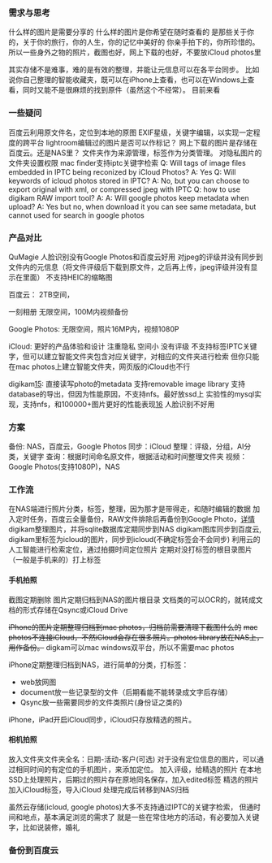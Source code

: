 
### 需求与思考
什么样的图片是需要分享的
什么样的图片是你希望在随时查看的
是那些关于你的，关于你的旅行，你的人生，你的记忆中美好的
你亲手拍下的，你所珍惜的。
所以一些身外之物的照片，截图也好，网上下载的也好，不要放iCloud photos里

其实存储不是难事，难的是有效的整理，并能让元信息可以在各平台同步。
比如说你自己整理的智能收藏夹，既可以在iPhone上查看，也可以在Windows上查看，同时又能不是很麻烦的找到原件（虽然这个不经常）。
目前来看

### 一些疑问
百度云利用原文件名，定位到本地的原图
EXIF星级，关键字编辑，以实现一定程度的跨平台
lightroom编辑过的图片是否可以作标记？
网上下载的图片是存储在百度云。还是NAS里？
文件夹作为来源管理，标签作为分类管理。
对隐私图片的文件夹设置权限
mac finder支持iptc关键字检索
Q: Will tags of image files embedded in IPTC being reconized by iCloud Photos? 
A: Yes
Q: Will keywords of icloud photos stored in IPTC? 
A: No, but you can choose to export original with xml, or compressed jpeg with IPTC
Q: how to use digikam RAW import tool?
A:
A: Will google photos keep metadata when upload?
A: Yes but no, when download it you can see same metadata, but cannot used for search in google photos


### 产品对比
QuMagie
人脸识别没有Google Photos和百度云好用
对jpeg的评级并没有同步到文件内的元信息（将文件评级后下载到原文件，之后再上传，jpeg评级并没有显示在里面）
不支持HEIC的缩略图

百度云：
2TB空间，

一刻相册
无限空间，100M内视频备份

Google Photos:
无限空间，照片16MP内，视频1080P

iCloud:
更好的产品体验和设计
注重隐私
空间小
没有评级
不支持标签IPTC关键字，但可以建立智能文件夹包含对应关键字，对相应的文件夹进行检索
但你只能在mac photos上建立智能文件夹，网页版的iCloud也不行

digikam[15]:
直接读写photo的metadata
支持removable image library
支持database的导出，但因为性能原因，不支持nfs。最好放ssd上
实验性的mysql实现，支持nfs，和100000+图片更好的性能表现[16]
人脸识别不好用


### 方案
备份: NAS，百度云，Google Photos
同步：iCloud
整理：评级，分组，AI分类，关键字
查询：根据时间命名原文件，根据活动和时间整理文件夹
视频：Google Photos(支持1080P)，NAS

### 工作流
在NAS端进行照片分类，标签，整理，因为那才是带得走，和随时编辑的数据
加入定时任务，百度云全量备份，RAW文件排除后再备份到Google Photo，[详情](#user-content-备份到百度云)
digikam整理图片，并将sqlite数据库定期同步到NAS
digikam图库同步到百度云,
digikam里标签为icloud的图片，同步到icloud(不确定标签会不会同步)
利用云的人工智能进行检索定位，通过拍摄时间定位照片
定期对没打标签的根目录图片（一般是手机来的）打上标签
#### 手机拍照
截图定期删除
图片定期归档到NAS的图片根目录
文档类的可以OCR的，就转成文档的形式存储在Qsync或iCloud Drive

~~iPhone的图片定期整理归档到mac photos，归档前需要清理下截图什么的~~
~~mac photos不连接iCloud，不然iCloud会存在很多照片。photos library放在NAS上，用作备份。~~
digkam可以mac windows双平台，所以不需要mac photos

iPhone定期整理归档到NAS，进行简单的分类，打标签：
- web放网图
- document放一些记录型的文件（后期看能不能转录成文字后存储）
- Qsync放一些需要同步的文件类照片(身份证之类的)

iPhone，iPad开启iCloud同步，iCloud只存放精选的照片。

#### 相机拍照
放入文件夹文件夹全名：日期-活动-客户(可选)
对于没有定位信息的图片，可以通过相同时间的有定位的手机图片，来添加定位。
加入评级，给精选的照片
在本地SSD上处理照片，后期过的照片存在原地同名保存，加入edited标签
精选的照片加入iCloud标签，导入iCloud
处理完成后转移到NAS归档

虽然云存储(icloud, google photos)大多不支持通过IPTC的关键字检索，
但通时间和地点，基本满足浏览的需求了
就是一些在常住地方的活动，有必要加入关键字，比如说装修，婚礼


### 备份到百度云
[19]: https://support.google.com/photos/answer/9316089 "Photos & Drive不再同步"
[20]: https://nascompares.com/answer/google-photos-sync-with-qnap-nas/ "利用"



[1]: https://web.everphoto.cn/
[2]: https://pan.baidu.com
[3]: https://photos.google.com/
[4]: https://support.google.com/photos/answer/6220791?hl=en&ref_topic=6156061 "Google Photos的上传尺寸限制" 
[4.1]: https://support.google.com/photos/answer/6193313?co=GENIE.Platform%3DDesktop&hl=en "Google Photos 支持的文件格式"
[5]: https://picasa.google.com/
[6]: https://www.zhihu.com/question/316519032/answer/627698452 "摄影师都怎么管理自己的图片？"
[7]: https://www.zhihu.com/question/35583053/answer/137968992 "请教下用lightroom管理照片,硬盘又不够大,怎么存储数据呢, NAS? - 以宁的回答 - 知乎"
[10]: https://v2ex.com/t/657535 "你们都是如何管理自己的照片的？"
[11]: https://www.v2ex.com/t/407080 "关于跨平台备份和浏览照片"
[12]: https://www.youtube.com/watch?v=9E0EDIqREqg
[13]: https://www.youtube.com/watch?v=h-a739LKnro
[14]: https://www.youtube.com/watch?v=h-a739LKnro
[15]: https://invent.kde.org/graphics/digikam
[16]: https://docs.kde.org/trunk5/en/extragear-graphics/digikam/using-setup.html#using-setup-database
[17]: https://www.youtube.com/watch?v=Lr826lxVfWk "完整的拍摄，整理，后期工作流示例"
[18]: https://stackoverflow.com/questions/9542359/does-png-contain-exif-data-like-jpg